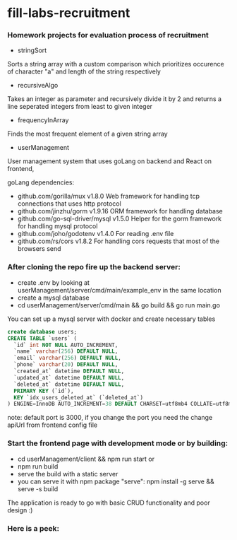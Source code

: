 # fill-labs-recruitment
### Homework projects for evaluation process of recruitment

- stringSort

Sorts a string array with a custom comparison which prioritizes occurence of character "a" and length of the string respectively

- recursiveAlgo

Takes an integer as parameter and recursively divide it by 2 and returns a line seperated  integers from least to given integer

- frequencyInArray

Finds the most frequent element of a given string array

- userManagement

User management system that uses goLang on backend and React on frontend,

goLang dependencies:

- github.com/gorilla/mux v1.8.0
Web framework for handling tcp connections that uses http protocol
- github.com/jinzhu/gorm v1.9.16
ORM framework for handling database
- github.com/go-sql-driver/mysql v1.5.0
Helper for the gorm framework for handling mysql protocol
- github.com/joho/godotenv v1.4.0
For reading .env file
- github.com/rs/cors v1.8.2
For handling cors requests that most of the browsers send

### After cloning the repo fire up the backend server:
- create .env by looking at userManagement/server/cmd/main/example_env in the same location
- create a mysql database
- cd userManagement/server/cmd/main && go build && go run main.go

You can set up a mysql server with docker and create necessary tables

```sql
create database users;
CREATE TABLE `users` (
  `id` int NOT NULL AUTO_INCREMENT,
  `name` varchar(256) DEFAULT NULL,
  `email` varchar(256) DEFAULT NULL,
  `phone` varchar(20) DEFAULT NULL,
  `created_at` datetime DEFAULT NULL,
  `updated_at` datetime DEFAULT NULL,
  `deleted_at` datetime DEFAULT NULL,
  PRIMARY KEY (`id`),
  KEY `idx_users_deleted_at` (`deleted_at`)
) ENGINE=InnoDB AUTO_INCREMENT=38 DEFAULT CHARSET=utf8mb4 COLLATE=utf8mb4_0900_ai_ci;

```

note: default port is 3000, if you change the port you need the change apiUrl from frontend config file


### Start the frontend page with development mode or by building:

- cd userManagement/client && npm run start
or
- npm run build
- serve the build with a static server
- you can serve it with npm package "serve": npm install -g serve && serve -s build

The application is ready to go with basic CRUD functionality and poor design :)

### Here is a peek: